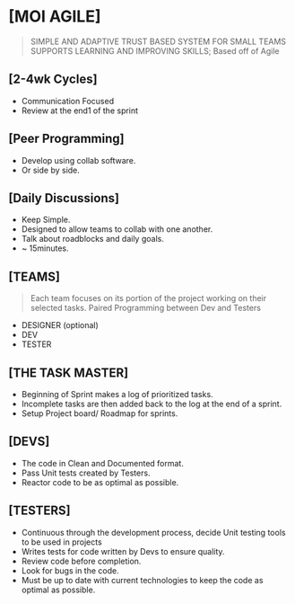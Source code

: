 # [MOI AGILE]

> SIMPLE AND ADAPTIVE TRUST BASED SYSTEM 
FOR SMALL TEAMS
SUPPORTS LEARNING AND IMPROVING SKILLS;
Based off of Agile

## [2-4wk Cycles]
- Communication Focused
- Review at the end1 of the sprint

## [Peer Programming]
- Develop using collab software.
- Or side by side.

## [Daily Discussions]
- Keep Simple.
- Designed to allow teams to collab with one another.
- Talk about roadblocks and daily goals.
- ~ 15minutes.

## [TEAMS]
> Each team focuses on its portion of the project working on their selected tasks. Paired Programming between Dev and Testers
- DESIGNER (optional)
- DEV
- TESTER

## [THE TASK MASTER]
- Beginning of Sprint makes a log of prioritized tasks.
- Incomplete tasks are then added back to the log at the end of a sprint.
- Setup Project board/ Roadmap for sprints.

## [DEVS]
- The code in Clean and Documented format.
- Pass Unit tests created by Testers.
- Reactor code to be as optimal as possible.

## [TESTERS]
- Continuous through the development process, decide Unit testing tools to be used in projects
- Writes tests for code written by Devs to ensure quality.
- Review code before completion.
- Look for bugs in the code.
- Must be up to date with current technologies to keep the code as optimal as possible. 
